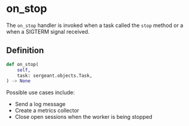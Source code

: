 # on_stop

The `on_stop` handler is invoked when a task called the `stop` method or a when a SIGTERM signal received.

## Definition

```python
def on_stop(
    self,
    task: sergeant.objects.Task,
) -> None
```

Possible use cases include:

- Send a log message
- Create a metrics collector
- Close open sessions when the worker is being stopped